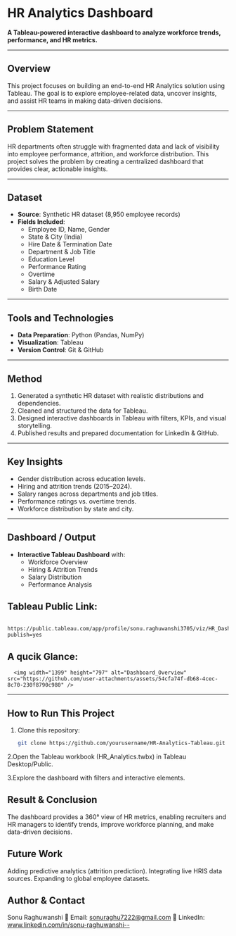 # HR Analytics Dashboard  

**A Tableau-powered interactive dashboard to analyze workforce trends, performance, and HR metrics.**  

---

## Overview  
This project focuses on building an end-to-end HR Analytics solution using Tableau. The goal is to explore employee-related data, uncover insights, and assist HR teams in making data-driven decisions.  

---

## Problem Statement  
HR departments often struggle with fragmented data and lack of visibility into employee performance, attrition, and workforce distribution. This project solves the problem by creating a centralized dashboard that provides clear, actionable insights.  

---

## Dataset  
- **Source**: Synthetic HR dataset (8,950 employee records)  
- **Fields Included**:  
  - Employee ID, Name, Gender  
  - State & City (India)  
  - Hire Date & Termination Date  
  - Department & Job Title  
  - Education Level  
  - Performance Rating  
  - Overtime  
  - Salary & Adjusted Salary  
  - Birth Date  

---

## Tools and Technologies  
- **Data Preparation**: Python (Pandas, NumPy)  
- **Visualization**: Tableau  
- **Version Control**: Git & GitHub  

---

## Method  
1. Generated a synthetic HR dataset with realistic distributions and dependencies.  
2. Cleaned and structured the data for Tableau.  
3. Designed interactive dashboards in Tableau with filters, KPIs, and visual storytelling.  
4. Published results and prepared documentation for LinkedIn & GitHub.  

---

## Key Insights  
- Gender distribution across education levels.  
- Hiring and attrition trends (2015–2024).  
- Salary ranges across departments and job titles.  
- Performance ratings vs. overtime trends.  
- Workforce distribution by state and city.  

---

## Dashboard / Output  
- **Interactive Tableau Dashboard** with:  
  - Workforce Overview  
  - Hiring & Attrition Trends  
  - Salary Distribution  
  - Performance Analysis
    
## Tableau Public Link:
        https://public.tableau.com/app/profile/sonu.raghuwanshi3705/viz/HR_Dashboard_17580067968980/HRSummary?publish=yes
## A qucik Glance:
      <img width="1399" height="797" alt="Dashboard_Overview" src="https://github.com/user-attachments/assets/54cfa74f-db68-4cec-8c70-230f8790c980" />

---

## How to Run This Project  
1. Clone this repository:  
   ```bash
   git clone https://github.com/yourusername/HR-Analytics-Tableau.git

2.Open the Tableau workbook (HR_Analytics.twbx) in Tableau Desktop/Public.

3.Explore the dashboard with filters and interactive elements.

## Result & Conclusion

The dashboard provides a 360° view of HR metrics, enabling recruiters and HR managers to identify trends, improve workforce planning, and make data-driven decisions.

## Future Work
Adding predictive analytics (attrition prediction).
Integrating live HRIS data sources.
Expanding to global employee datasets.

## Author & Contact
Sonu Raghuwanshi
📧 Email: sonuraghu7222@gmail.com
🔗 LinkedIn: www.linkedin.com/in/sonu-raghuwanshi--

